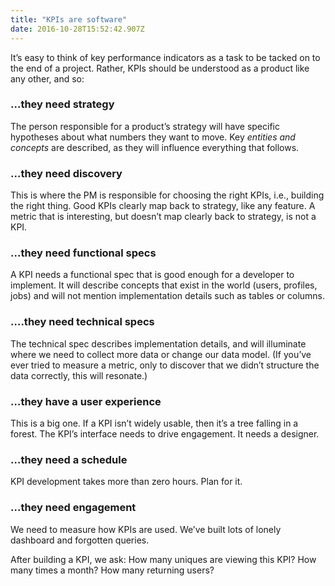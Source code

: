 ```yaml
---
title: "KPIs are software"
date: 2016-10-28T15:52:42.907Z
---
```


It’s easy to think of key performance indicators as a task to be tacked on to the end of a project. Rather, KPIs should be understood as a product like any other, and so:

### …they need strategy

The person responsible for a product’s strategy will have specific hypotheses about what numbers they want to move. Key _entities and concepts_ are described, as they will influence everything that follows.

### …they need discovery

This is where the PM is responsible for choosing the right KPIs, i.e., building the right thing. Good KPIs clearly map back to strategy, like any feature. A metric that is interesting, but doesn’t map clearly back to strategy, is not a KPI.

### …they need functional specs

A KPI needs a functional spec that is good enough for a developer to implement. It will describe concepts that exist in the world (users, profiles, jobs) and will not mention implementation details such as tables or columns.

### ….they need technical specs

The technical spec describes implementation details, and will illuminate where we need to collect more data or change our data model. (If you’ve ever tried to measure a metric, only to discover that we didn’t structure the data correctly, this will resonate.)

### …they have a user experience

This is a big one. If a KPI isn’t widely usable, then it’s a tree falling in a forest. The KPI’s interface needs to drive engagement. It needs a designer.

### …they need a schedule

KPI development takes more than zero hours. Plan for it.

### …they need engagement

We need to measure how KPIs are used. We’ve built lots of lonely dashboard and forgotten queries.

After building a KPI, we ask: How many uniques are viewing this KPI? How many times a month? How many returning users?
